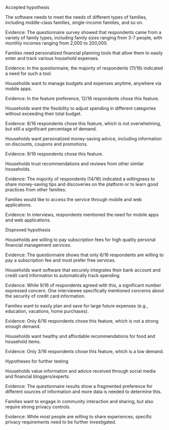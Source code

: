 Accepted hypothesis

The software needs to meet the needs of different types of families, including middle-class families, single-income families, and so on.

Evidence: The questionnaire survey showed that respondents came from a variety of family types, including family sizes ranging from 3-7 people, with monthly incomes ranging from 2,000 to 200,000.

Families need personalized financial planning tools that allow them to easily enter and track various household expenses.

Evidence: In the questionnaire, the majority of respondents (11/16) indicated a need for such a tool.

Households want to manage budgets and expenses anytime, anywhere via mobile apps.

Evidence: In the feature preference, 12/16 respondents chose this feature.

Households want the flexibility to adjust spending in different categories without exceeding their total budget.

Evidence: 8/16 respondents chose this feature, which is not overwhelming, but still a significant percentage of demand.

Households want personalized money-saving advice, including information on discounts, coupons and promotions.

Evidence: 9/16 respondents chose this feature.

Households trust recommendations and reviews from other similar households.

Evidence: The majority of respondents (14/16) indicated a willingness to share money-saving tips and discoveries on the platform or to learn good practices from other families.

Families would like to access the service through mobile and web applications.

Evidence: In interviews, respondents mentioned the need for mobile apps and web applications.

Disproved hypothesis

Households are willing to pay subscription fees for high quality personal financial management services.

Evidence: The questionnaire shows that only 6/16 respondents are willing to pay a subscription fee and most prefer free services.

Households want software that securely integrates their bank account and credit card information to automatically track spending.

Evidence: While 9/16 of respondents agreed with this, a significant number expressed concern. One interviewee specifically mentioned concerns about the security of credit card information.

Families want to easily plan and save for large future expenses (e.g., education, vacations, home purchases).

Evidence: Only 6/16 respondents chose this feature, which is not a strong enough demand.

Households want healthy and affordable recommendations for food and household items.

Evidence: Only 3/16 respondents chose this feature, which is a low demand.

Hypotheses for further testing

Households value information and advice received through social media and financial bloggers/experts.

Evidence: The questionnaire results show a fragmented preference for different sources of information and more data is needed to determine this.

Families want to engage in community interaction and sharing, but also require strong privacy controls.

Evidence: While most people are willing to share experiences, specific privacy requirements need to be further investigated.

